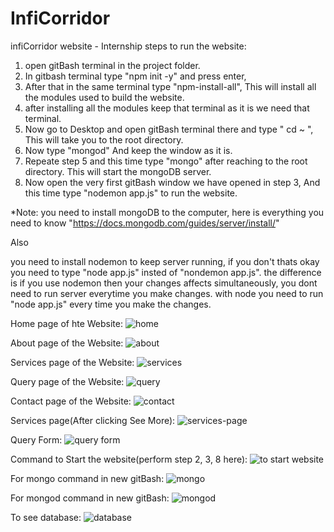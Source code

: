 # InfiCorridor
infiCorridor website - Internship
steps to run the website:
1. open gitBash terminal in the project folder.
2. In gitbash terminal type "npm init -y" and press enter,
3. After that in the same terminal type "npm-install-all", This will install all the modules used to build the website.
4. after installing all the modules keep that terminal as it is we need that terminal.
5. Now go to Desktop and open gitBash terminal there and type " cd ~ ", This will take you to the root directory.
6. Now type "mongod" And keep the window as it is.
7. Repeate step 5 and this time type "mongo" after reaching to the root directory. This will start the mongoDB server.
8. Now open the very first gitBash window we have opened in step 3, And this time type "nodemon app.js" to run the website.


*Note: you need to install mongoDB to the computer, here is everything you need to know "https://docs.mongodb.com/guides/server/install/"

Also

you need to install nodemon to keep server running, if you don't thats okay you need to type "node app.js" insted of "nondemon app.js". 
the difference is if you use nodemon then your changes affects simultaneously, you dont need to run server everytime you make changes.
with node you need to run "node app.js" every time you make the changes.


Home page of hte Website:
![home](https://user-images.githubusercontent.com/58367398/81479771-0d30fd80-9243-11ea-892b-5fca8ef3e0f5.png)


About page of the Website:
![about](https://user-images.githubusercontent.com/58367398/81479791-394c7e80-9243-11ea-9c0b-06d0987fb4f2.png)


Services page of the Website:
![services](https://user-images.githubusercontent.com/58367398/81479792-3e113280-9243-11ea-826e-634be1ccecaa.png)


Query page of the Website:
![query](https://user-images.githubusercontent.com/58367398/81479794-40738c80-9243-11ea-8d95-d30de44e44d2.png)


Contact page of the Website:
![contact](https://user-images.githubusercontent.com/58367398/81479802-47020400-9243-11ea-997b-5201576d2357.png)


Services page(After clicking See More):
![services-page](https://user-images.githubusercontent.com/58367398/81479808-4cf7e500-9243-11ea-8a35-53fbeeb20599.png)


Query Form:
![query form](https://user-images.githubusercontent.com/58367398/81479814-52edc600-9243-11ea-9abd-86a15e3f8bdc.png)


Command to Start the website(perform step 2, 3, 8 here):
![to start website](https://user-images.githubusercontent.com/58367398/81480097-0e632a00-9245-11ea-8dda-3fa2f958933f.PNG)


For mongo command in new gitBash:
![mongo](https://user-images.githubusercontent.com/58367398/81480100-13c07480-9245-11ea-9b22-866a830b164c.PNG)


For mongod command in new gitBash:
![mongod](https://user-images.githubusercontent.com/58367398/81480103-17ec9200-9245-11ea-8f4a-5c3103c90422.PNG)


To see database:
![database](https://user-images.githubusercontent.com/58367398/81480107-1b801900-9245-11ea-8911-6e27f37a767b.png)
